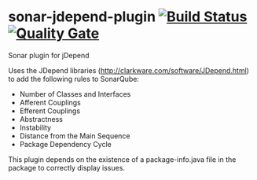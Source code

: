 # sonar-jdepend-plugin [![Build Status](https://travis-ci.org/willemsrb/sonar-jdepend-plugin.svg?branch=master)](https://travis-ci.org/willemsrb/sonar-jdepend-plugin) [![Quality Gate](https://sonarqube.com/api/badges/gate?key=nl.future-edge.sonarqube.plugins:sonar-jdepend-plugin)](https://sonarqube.com/dashboard/index?id=nl.future-edge.sonarqube.plugins%3Asonar-jdepend-plugin)
Sonar plugin for jDepend

Uses the JDepend libraries (http://clarkware.com/software/JDepend.html) to add the following rules to SonarQube:

- Number of Classes and Interfaces
- Afferent Couplings
- Efferent Couplings
- Abstractness
- Instability
- Distance from the Main Sequence
- Package Dependency Cycle

This plugin depends on the existence of a package-info.java file in the package to correctly display issues. 